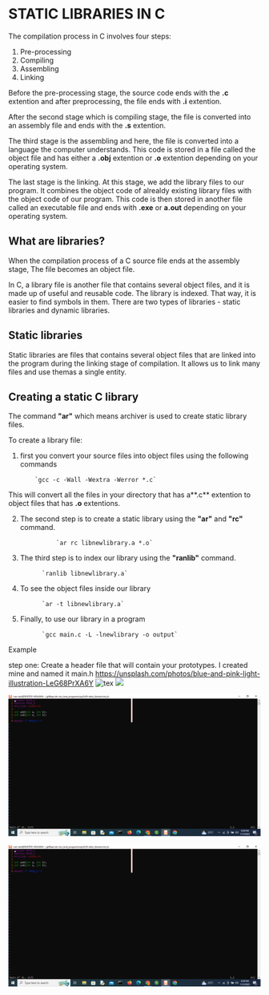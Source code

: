 # STATIC LIBRARIES IN C

The compilation process in C involves four steps:

1. Pre-processing
2. Compiling
3. Assembling
4. Linking

Before the pre-processing stage, the source code ends with the **.c** extention and after preprocessing, the file ends with **.i** extention.

After the second stage which is compiling stage, the file is converted into an assembly file and ends with the **.s** extention.

The third stage is the assembling and here, the file is converted into a language the computer understands. This code is stored in a file called the object file and has either a **.obj** extention or **.o** extention depending on your operating system.

The last stage is the linking. At this stage, we add the library files to our program. It combines the object code of alrealdy existing library files with the object code of our program. This code is then stored in another file called an executable file and ends with **.exe** or **a.out** depending on your operating system.

## What are libraries?

When the compilation process of a C source file ends at the assembly stage, The file becomes an object file.

In C, a library file is another file that contains several object files, and it is made up of useful and reusable code. The library is indexed. That way, it is easier to find symbols in them. There are two types of libraries - static libraries and dynamic libraries.

## Static libraries

Static libraries are files that contains several object files that are linked into the program during the linking stage of compilation. It allows us to link many files and use themas a single entity.

## Creating a static C library

The command **"ar"** which means archiver is used to create static library files.

To create a library file:

1. first you convert your source files into object files using the following commands

	       `gcc -c -Wall -Wextra -Werror *.c`

This will convert all the files in your directory that has a**.c** extention to object files that has **.o** extentions.

2. The second step is to create a static library using the **"ar"** and **"rc"** command.

                 `ar rc libnewlibrary.a *.o`

3. The third step is to index our library using the **"ranlib"** command.

	         `ranlib libnewlibrary.a`

4. To see the object files inside our library

	         `ar -t libnewlibrary.a`

5. Finally, to use our library in a program

	         `gcc main.c -L -lnewlibrary -o output`


Example

 step one: Create a header file that will contain your prototypes. I created mine and named it main.h
https://unsplash.com/photos/blue-and-pink-light-illustration-LeG68PrXA6Y
 ![tex](https://unsplash.com/photos/blue-and-pink-light-illustration-LeG68PrXA6Y)
<img src = "https://unsplash.com/photos/blue-and-pink-light-illustration-LeG68PrXA6Y">


<p>
<img src="0x09-static_libraries/header.PNG">
</p>

![alt text](0x09-static_libraries/header.png)
